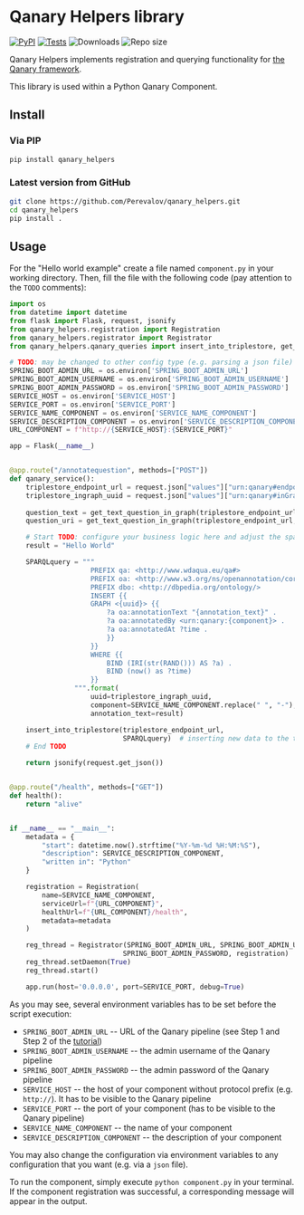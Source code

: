 # Qanary Helpers library
[![PyPI](https://img.shields.io/pypi/v/qanary-helpers.svg)](https://pypi.org/project/qanary-helpers/)
[![Tests](https://github.com/Perevalov/qanary_helpers/actions/workflows/python-tests.yml/badge.svg)](https://github.com/Perevalov/qanary_helpers/actions/workflows/python-tests.yml)
![Downloads](https://img.shields.io/pypi/dm/qanary_helpers)
![Repo size](https://img.shields.io/github/repo-size/perevalov/qanary_helpers)

Qanary Helpers implements registration and querying functionality for [the Qanary framework](https://github.com/WDAqua/Qanary).

This library is used within a Python Qanary Component.

## Install

### Via PIP

```bash
pip install qanary_helpers
```

### Latest version from GitHub

```bash
git clone https://github.com/Perevalov/qanary_helpers.git
cd qanary_helpers
pip install .
```

## Usage

For the "Hello world example" create a file named `component.py` in your working directory. Then, fill the file with the
following code (pay attention to the `TODO` comments):

```python
import os
from datetime import datetime
from flask import Flask, request, jsonify
from qanary_helpers.registration import Registration
from qanary_helpers.registrator import Registrator
from qanary_helpers.qanary_queries import insert_into_triplestore, get_text_question_in_graph

# TODO: may be changed to other config type (e.g. parsing a json file)
SPRING_BOOT_ADMIN_URL = os.environ['SPRING_BOOT_ADMIN_URL']    
SPRING_BOOT_ADMIN_USERNAME = os.environ['SPRING_BOOT_ADMIN_USERNAME']
SPRING_BOOT_ADMIN_PASSWORD = os.environ['SPRING_BOOT_ADMIN_PASSWORD']
SERVICE_HOST = os.environ['SERVICE_HOST']
SERVICE_PORT = os.environ['SERVICE_PORT']
SERVICE_NAME_COMPONENT = os.environ['SERVICE_NAME_COMPONENT']
SERVICE_DESCRIPTION_COMPONENT = os.environ['SERVICE_DESCRIPTION_COMPONENT']
URL_COMPONENT = f"http://{SERVICE_HOST}:{SERVICE_PORT}"

app = Flask(__name__)


@app.route("/annotatequestion", methods=["POST"])
def qanary_service():
    triplestore_endpoint_url = request.json["values"]["urn:qanary#endpoint"]
    triplestore_ingraph_uuid = request.json["values"]["urn:qanary#inGraph"]
    
    question_text = get_text_question_in_graph(triplestore_endpoint_url, triplestore_ingraph_uuid)[0]['text']
    question_uri = get_text_question_in_graph(triplestore_endpoint_url, triplestore_ingraph_uuid)[0]['uri']

    # Start TODO: configure your business logic here and adjust the sparql query
    result = "Hello World"

    SPARQLquery = """
                    PREFIX qa: <http://www.wdaqua.eu/qa#>
                    PREFIX oa: <http://www.w3.org/ns/openannotation/core/>
                    PREFIX dbo: <http://dbpedia.org/ontology/>
                    INSERT {{
                    GRAPH <{uuid}> {{
                        ?a oa:annotationText "{annotation_text}" .
                        ?a oa:annotatedBy <urn:qanary:{component}> .
                        ?a oa:annotatedAt ?time .
                        }}
                    }}
                    WHERE {{
                        BIND (IRI(str(RAND())) AS ?a) .
                        BIND (now() as ?time) 
                    }}
                """.format(
                    uuid=triplestore_ingraph_uuid,
                    component=SERVICE_NAME_COMPONENT.replace(" ", "-"),
                    annotation_text=result)

    insert_into_triplestore(triplestore_endpoint_url,
                            SPARQLquery)  # inserting new data to the triplestore
    # End TODO

    return jsonify(request.get_json())


@app.route("/health", methods=["GET"])
def health():
    return "alive"


if __name__ == "__main__":
    metadata = {
        "start": datetime.now().strftime("%Y-%m-%d %H:%M:%S"),
        "description": SERVICE_DESCRIPTION_COMPONENT,
        "written in": "Python"
    }

    registration = Registration(
        name=SERVICE_NAME_COMPONENT,
        serviceUrl=f"{URL_COMPONENT}",
        healthUrl=f"{URL_COMPONENT}/health",
        metadata=metadata
    )

    reg_thread = Registrator(SPRING_BOOT_ADMIN_URL, SPRING_BOOT_ADMIN_USERNAME,
                            SPRING_BOOT_ADMIN_PASSWORD, registration)
    reg_thread.setDaemon(True)
    reg_thread.start()

    app.run(host='0.0.0.0', port=SERVICE_PORT, debug=True)
```

As you may see, several environment variables has to be set before the script execution:
* `SPRING_BOOT_ADMIN_URL` -- URL of the Qanary pipeline (see Step 1 and Step 2 of the [tutorial](https://github.com/WDAqua/Qanary/wiki/Qanary-tutorial:-How-to-build-a-trivial-Question-Answering-pipeline))
* `SPRING_BOOT_ADMIN_USERNAME` -- the admin username of the Qanary pipeline
* `SPRING_BOOT_ADMIN_PASSWORD` -- the admin password of the Qanary pipeline
* `SERVICE_HOST` -- the host of your component without protocol prefix (e.g. `http://`). It has to be visible to the Qanary pipeline
* `SERVICE_PORT` -- the port of your component (has to be visible to the Qanary pipeline)
* `SERVICE_NAME_COMPONENT` -- the name of your component
* `SERVICE_DESCRIPTION_COMPONENT` -- the description of your component

You may also change the configuration via environment variables to any configuration that you want (e.g. via a `json` file).

To run the component, simply execute `python component.py` in your terminal. 
If the component registration was successful, a corresponding message will appear in the output.
